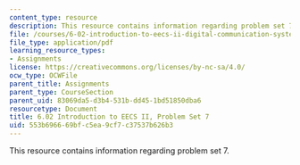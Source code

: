 ```yaml
---
content_type: resource
description: This resource contains information regarding problem set 7.
file: /courses/6-02-introduction-to-eecs-ii-digital-communication-systems-fall-2012/553b696669bfc5ea9cf7c37537b626b3_MIT6_02F12_ps7.pdf
file_type: application/pdf
learning_resource_types:
- Assignments
license: https://creativecommons.org/licenses/by-nc-sa/4.0/
ocw_type: OCWFile
parent_title: Assignments
parent_type: CourseSection
parent_uid: 83069da5-d3b4-531b-dd45-1bd51850dba6
resourcetype: Document
title: 6.02 Introduction to EECS II, Problem Set 7
uid: 553b6966-69bf-c5ea-9cf7-c37537b626b3
---
```

This resource contains information regarding problem set 7.